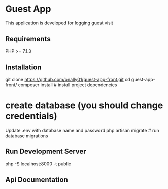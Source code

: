 # Guest App
This application is developed for logging guest visit

## Requirements
PHP >= 7.1.3

## Installation
git clone https://github.com/onally01/guest-app-front.git
cd guest-app-front/
composer install              # install project dependencies

# create database (you should change credentials)
Update .env with database name and password
php artisan migrate           # run database migrations

## Run Development Server

php -S localhost:8000 -t public

## Api Documentation




